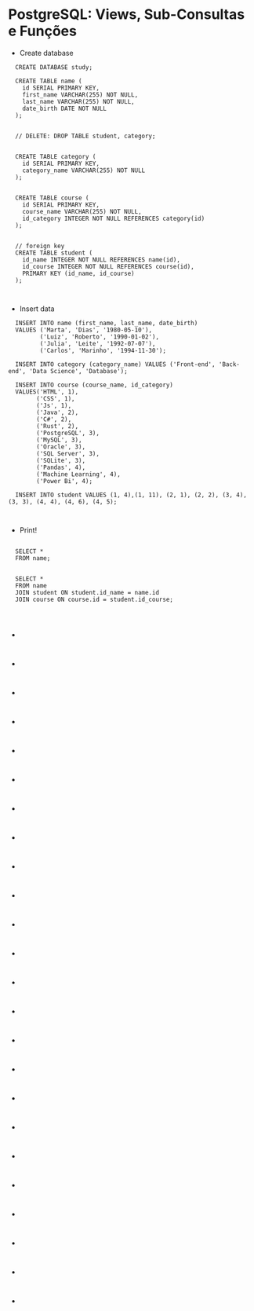 # PostgreSQL: Views, Sub-Consultas e Funções

-  Create database

```
  CREATE DATABASE study;

  CREATE TABLE name (
    id SERIAL PRIMARY KEY,
    first_name VARCHAR(255) NOT NULL,
    last_name VARCHAR(255) NOT NULL,
    date_birth DATE NOT NULL
  );


  // DELETE: DROP TABLE student, category;


  CREATE TABLE category (
    id SERIAL PRIMARY KEY,
    category_name VARCHAR(255) NOT NULL
  );


  CREATE TABLE course (
    id SERIAL PRIMARY KEY,
    course_name VARCHAR(255) NOT NULL,
    id_category INTEGER NOT NULL REFERENCES category(id)
  );

  
  // foreign key  
  CREATE TABLE student (
    id_name INTEGER NOT NULL REFERENCES name(id),
    id_course INTEGER NOT NULL REFERENCES course(id),
    PRIMARY KEY (id_name, id_course)
  );

  
```
- Insert data

```
  INSERT INTO name (first_name, last_name, date_birth) 
  VALUES ('Marta', 'Dias', '1980-05-10'), 
         ('Luiz', 'Roberto', '1990-01-02'),
         ('Julia', 'Leite', '1992-07-07'),
         ('Carlos', 'Marinho', '1994-11-30'); 

  INSERT INTO category (category_name) VALUES ('Front-end', 'Back-end', 'Data Science', 'Database');

  INSERT INTO course (course_name, id_category) 
  VALUES('HTML', 1),
        ('CSS', 1),
        ('Js', 1),
        ('Java', 2),
        ('C#', 2),
        ('Rust', 2), 
        ('PostgreSQL', 3),
        ('MySQL', 3), 
        ('Oracle', 3), 
        ('SQL Server', 3),
        ('SQLite', 3), 
        ('Pandas', 4), 
        ('Machine Learning', 4), 
        ('Power Bi', 4); 
  
  INSERT INTO student VALUES (1, 4),(1, 11), (2, 1), (2, 2), (3, 4), (3, 3), (4, 4), (4, 6), (4, 5);

  
```
- Print!

```

  SELECT * 
  FROM name;


  SELECT * 
  FROM name
  JOIN student ON student.id_name = name.id
  JOIN course ON course.id = student.id_course; 
  

  
```
- 

```
  
```
- 

```
  
```
- 

```
  
```
- 

```
  
```
- 

```
  
```
- 

```
  
```
- 

```
  
```
- 

```
  
```
- 

```
  
```
- 

```
  
```
- 

```
  
```
- 

```
  
```
- 

```
  
```
- 

```
  
```
- 

```
  
```
- 

```
  
```
- 

```
  
```
- 

```
  
```
- 

```
  
```
- 

```
  
```
- 

```
  
```
- 

```
  
```
- 

```
  
```
- 

```
  
```
